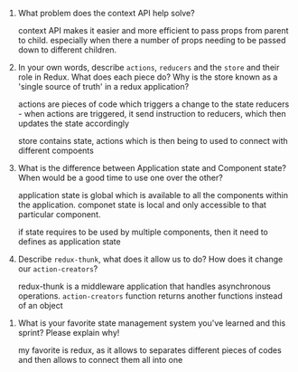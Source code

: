 1. What problem does the context API help solve?

   context API makes it easier and more efficient to pass props from parent to child. especially when there a number of props needing to be passed down to different children.

1. In your own words, describe `actions`, `reducers` and the `store` and their role in Redux. What does each piece do? Why is the store known as a 'single source of truth' in a redux application?

   actions are pieces of code which triggers a change to the state
   reducers - when actions are triggered, it send instruction to reducers, which then updates the state accordingly

   store contains state, actions which is then being to used to connect with different compoents

1. What is the difference between Application state and Component state? When would be a good time to use one over the other?

   application state is global which is available to all the components within the application. componet state is local and only accessible to that particular component.

   if state requires to be used by multiple components, then it need to defines as application state

1. Describe `redux-thunk`, what does it allow us to do? How does it change our `action-creators`?

   redux-thunk is a middleware application that handles asynchronous operations. `action-creators` function returns another functions instead of an object

1) What is your favorite state management system you've learned and this sprint? Please explain why!

   my favorite is redux, as it allows to separates different pieces of codes and then allows to connect them all into one

